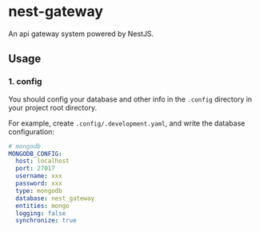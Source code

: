 # nest-gateway

An api gateway system powered by NestJS.

## Usage

### 1. config

You should config your database and other info in the `.config` directory in your project root directory.

For example, create `.config/.development.yaml`, and write the database configuration:

```yaml
# mongodb
MONGODB_CONFIG:
  host: localhost
  port: 27017
  username: xxx
  password: xxx
  type: mongodb
  database: nest_gateway
  entities: mongo
  logging: false
  synchronize: true
```
